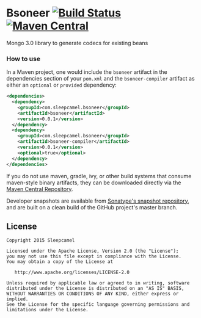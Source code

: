 Bsoneer [![Build Status](https://travis-ci.org/guicamest/bsoneer.svg?branch=master)](https://travis-ci.org/guicamest/bsoneer/branches)
[![Maven Central](https://maven-badges.herokuapp.com/maven-central/com.sleepcamel.bsoneer/bsoneer/badge.svg)](https://maven-badges.herokuapp.com/maven-central/com.sleepcamel.bsoneer/bsoneer)
========

Mongo 3.0 library to generate codecs for existing beans

### How to use

In a Maven project, one would include the `bsoneer` artifact in the dependencies section
of your `pom.xml` and the `bsoneer-compiler` artifact as either  an `optional` or `provided`
dependency:

```xml
<dependencies>
  <dependency>
    <groupId>com.sleepcamel.bsoneer</groupId>
    <artifactId>bsoneer</artifactId>
    <version>0.0.1</version>
  </dependency>
  <dependency>
    <groupId>com.sleepcamel.bsoneer</groupId>
    <artifactId>bsoneer-compiler</artifactId>
    <version>0.0.1</version>
    <optional>true</optional>
  </dependency>
</dependencies>
```

If you do not use maven, gradle, ivy, or other build systems that consume maven-style binary
artifacts, they can be downloaded directly via the [Maven Central Repository][mavensearch].

Developer snapshots are available from [Sonatype's snapshot repository][bsoneer-snap], and
are built on a clean build of the GitHub project's master branch.

License
-------

    Copyright 2015 Sleepcamel

    Licensed under the Apache License, Version 2.0 (the "License");
    you may not use this file except in compliance with the License.
    You may obtain a copy of the License at

       http://www.apache.org/licenses/LICENSE-2.0

    Unless required by applicable law or agreed to in writing, software
    distributed under the License is distributed on an "AS IS" BASIS,
    WITHOUT WARRANTIES OR CONDITIONS OF ANY KIND, either express or implied.
    See the License for the specific language governing permissions and
    limitations under the License.


 [mavensearch]: http://search.maven.org/#search%7Cga%7C1%7Cg%3A%22com.sleepcamel.bsoneer%22
 [bsoneer-snap]: https://oss.sonatype.org/content/repositories/snapshots/com/sleepcamel/bsoneer/


